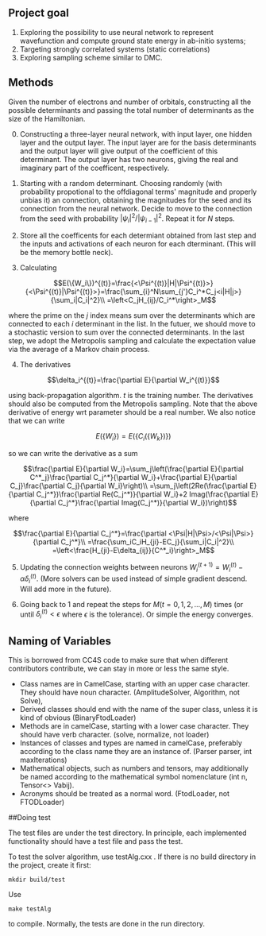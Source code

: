 ## Project goal

1. Exploring the possibility to use neural network to represent wavefunction and compute ground state energy in ab-initio systems;
2. Targeting strongly correlated systems (static correlations)
3. Exploring sampling scheme similar to DMC.

## Methods


Given the number of electrons and number of orbitals, constructing all the
 possible determinants and passing the total number of determinants as the
size of the Hamiltonian.

0. Constructing a three-layer neural network, with input layer, one hidden layer and the output layer.
The input layer are for the basis determinants and the output layer will give output of the coefficient of this determinant. The output layer has two neurons, giving the real and imaginary part of the coefficent, respectively.

1. Starting with a random determinant. Choosing
 randomly (with probability propotional to the offdiagonal terms'
magnitude and properly unbias it) an connection, obtaining the magnitudes
for the seed and its connection from the neural network. Decide to move to
 the connection from the seed with probability $`|\psi_i|^2/|\psi_{i-1}|^2`$. Repeat it for $`N`$ steps.
2. Store all the coefficents for each determiant obtained from last step and the inputs and activations of each neuron for each dterminant. (This will be the memory bottle neck).

3. Calculating
```math
E(\{W_i\})^{(t)}=\frac{<\Psi^{(t)}|H|\Psi^{(t)}>}{<\Psi^{(t)}|\Psi^{(t)}>}=\frac{\sum_{i}^N\sum_{j'}C_i^*C_j<i|H|j>}{\sum_i|C_i|^2}\\
=\left<C_jH_{ij}/C_i^*\right>_M
```
where the prime on the $`j`$ index means sum over the determinants which are connected to each $`i`$ determinant in the list. In the futuer, we should move to a stochastic version to sum over the connected determinants. In the last step, we adopt the Metropolis sampling and calculate the expectation value via the average of a Markov chain process.

4. The derivatives

```math
\delta_i^{(t)}=\frac{\partial E}{\partial W_i^{(t)}}
```
using back-propagation algorithm. $`t`$ is the training number.
The derivatives should also be computed from the Metropolis sampling. Note that the above derivative of energy wrt parameter should be a real number.
We also notice that we can write
```math
E(\{W_i\})=E(\{C_i(\{W_k\})\})
```
so we can write the derivative as a sum
```math
\frac{\partial E}{\partial W_i}=\sum_j\left(\frac{\partial E}{\partial C^*_j}\frac{\partial C_j^*}{\partial W_i}+\frac{\partial E}{\partial C_j}\frac{\partial C_j}{\partial W_i}\right)\\
=\sum_j\left(2Re(\frac{\partial E}{\partial C_j^*})\frac{\partial Re(C_j^*)}{\partial W_i}+2 Imag(\frac{\partial E}{\partial C_j^*}\frac{\partial Imag(C_j^*)}{\partial W_i})\right)
```
where
```math
\frac{\partial E}{\partial C_j^*}=\frac{\partial <\Psi|H|\Psi>/<\Psi|\Psi>}{\partial C_j^*}\\
=\frac{\sum_iC_iH_{ji}-EC_j}{\sum_i|C_i|^2}\\
=\left<\frac{H_{ji}-E\delta_{ij}}{C^*_i}\right>_M
```
5. Updating the connection weights between neurons $`W_i^{(t+1)}=W_i^{(t)}-\alpha \delta_i^{(t)}`$. (More solvers can be used instead of simple gradient descend. Will add more in the future).

6. Going back to 1 and repeat the steps for $`M (t=0,1,2,...,M)`$ times (or until $`\delta_i^{(t)}<\epsilon`$ where $`\epsilon`$ is the tolerance). Or simple the energy converges.


## Naming of Variables

This is borrowed from CC4S code to make sure that when different contributors contribute, we can stay in more or less the same style.
- Class names are in CamelCase, starting with an upper case character. They should have noun character. (AmplitudeSolver, Algorithm, not Solve),
- Derived classes should end with the name of the super class, unless it is kind of obvious (BinaryFtodLoader)
- Methods are in camelCase, starting with a lower case character. They should have verb character. (solve, normalize, not loader)
- Instances of classes and types are named in camelCase, preferably according to the class name they are an instance of. (Parser parser, int maxIterations)
- Mathematical objects, such as numbers and tensors, may additionally be named according to the mathematical symbol nomenclature (int n, Tensor<> Vabij).
- Acronyms should be treated as a normal word. (FtodLoader, not FTODLoader)

##Doing test

The test files are under the test directory. In principle, each implemented functionality should have a test file and pass the test.

To test the solver algorithm, use testAlg.cxx .
If there is no build directory in the project, create it first:
```
mkdir build/test
```
Use
```
make testAlg
```
to compile. Normally, the tests are done in the run directory.
